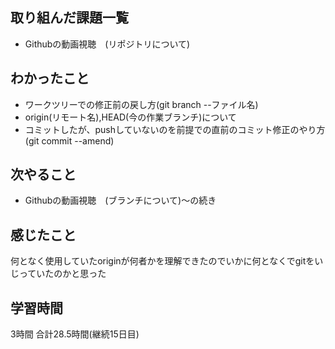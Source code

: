 ## 取り組んだ課題一覧
- Githubの動画視聴　(リポジトリについて)
## わかったこと
- ワークツリーでの修正前の戻し方(git branch --ファイル名)
- origin(リモート名),HEAD(今の作業ブランチ)について
- コミットしたが、pushしていないのを前提での直前のコミット修正のやり方(git commit --amend)
## 次やること
- Githubの動画視聴　(ブランチについて)〜の続き
## 感じたこと
何となく使用していたoriginが何者かを理解できたのでいかに何となくでgitをいじっていたのかと思った
## 学習時間
3時間
合計28.5時間(継続15日目)
